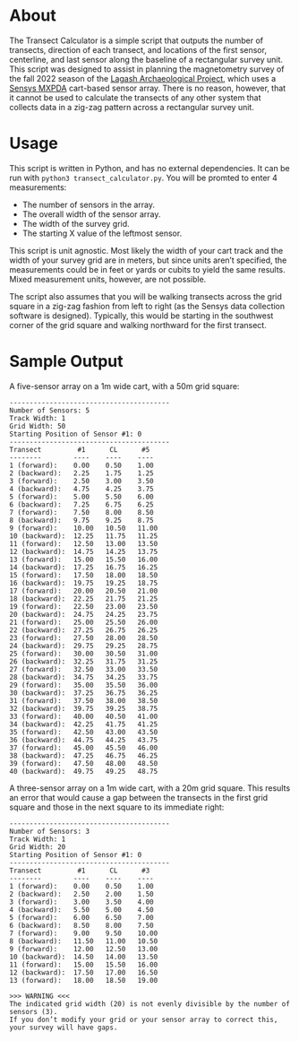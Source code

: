 # About
The Transect Calculator is a simple script that outputs the number of transects, direction of each transect, and locations of the first sensor, centerline, and last sensor along the baseline of a rectangular survey unit. This script was designed to assist in planning the magnetometry survey of the fall 2022 season of the [Lagash Archaeological Project](https://web.sas.upenn.edu/lagash/), which uses a [Sensys MXPDA](https://sensys2.kora-media.de/products/mxpda/) cart-based sensor array. There is no reason, however, that it cannot be used to calculate the transects of any other system that collects data in a zig-zag pattern across a rectangular survey unit.

# Usage
This script is written in Python, and has no external dependencies. It can be run with ```python3 transect_calculator.py```. You will be promted to enter 4 measurements:

* The number of sensors in the array.
* The overall width of the sensor array.
* The width of the survey grid.
* The starting X value of the leftmost sensor.

This script is unit agnostic. Most likely the width of your cart track and the width of your survey grid are in meters, but since units aren’t specified, the measurements could be in feet or yards or cubits to yield the same results. Mixed measurement units, however, are not possible.

The script also assumes that you will be walking transects across the grid square in a zig-zag fashion from left to right (as the Sensys data collection software is designed). Typically, this would be starting in the southwest corner of the grid square and walking northward for the first transect.

# Sample Output
A five-sensor array on a 1m wide cart, with a 50m grid square: 
```
----------------------------------------
Number of Sensors: 5
Track Width: 1
Grid Width: 50
Starting Position of Sensor #1: 0
----------------------------------------
Transect         #1      CL      #5
--------        ----    ----    ----
1 (forward):    0.00    0.50    1.00
2 (backward):   2.25    1.75    1.25
3 (forward):    2.50    3.00    3.50
4 (backward):   4.75    4.25    3.75
5 (forward):    5.00    5.50    6.00
6 (backward):   7.25    6.75    6.25
7 (forward):    7.50    8.00    8.50
8 (backward):   9.75    9.25    8.75
9 (forward):    10.00   10.50   11.00
10 (backward):  12.25   11.75   11.25
11 (forward):   12.50   13.00   13.50
12 (backward):  14.75   14.25   13.75
13 (forward):   15.00   15.50   16.00
14 (backward):  17.25   16.75   16.25
15 (forward):   17.50   18.00   18.50
16 (backward):  19.75   19.25   18.75
17 (forward):   20.00   20.50   21.00
18 (backward):  22.25   21.75   21.25
19 (forward):   22.50   23.00   23.50
20 (backward):  24.75   24.25   23.75
21 (forward):   25.00   25.50   26.00
22 (backward):  27.25   26.75   26.25
23 (forward):   27.50   28.00   28.50
24 (backward):  29.75   29.25   28.75
25 (forward):   30.00   30.50   31.00
26 (backward):  32.25   31.75   31.25
27 (forward):   32.50   33.00   33.50
28 (backward):  34.75   34.25   33.75
29 (forward):   35.00   35.50   36.00
30 (backward):  37.25   36.75   36.25
31 (forward):   37.50   38.00   38.50
32 (backward):  39.75   39.25   38.75
33 (forward):   40.00   40.50   41.00
34 (backward):  42.25   41.75   41.25
35 (forward):   42.50   43.00   43.50
36 (backward):  44.75   44.25   43.75
37 (forward):   45.00   45.50   46.00
38 (backward):  47.25   46.75   46.25
39 (forward):   47.50   48.00   48.50
40 (backward):  49.75   49.25   48.75
```

A three-sensor array on a 1m wide cart, with a 20m grid square. This results an error that would cause a gap between the transects in the first grid square and those in the next square to its immediate right: 
```
----------------------------------------
Number of Sensors: 3
Track Width: 1
Grid Width: 20
Starting Position of Sensor #1: 0
----------------------------------------
Transect         #1      CL      #3
--------        ----    ----    ----
1 (forward):    0.00    0.50    1.00
2 (backward):   2.50    2.00    1.50
3 (forward):    3.00    3.50    4.00
4 (backward):   5.50    5.00    4.50
5 (forward):    6.00    6.50    7.00
6 (backward):   8.50    8.00    7.50
7 (forward):    9.00    9.50    10.00
8 (backward):   11.50   11.00   10.50
9 (forward):    12.00   12.50   13.00
10 (backward):  14.50   14.00   13.50
11 (forward):   15.00   15.50   16.00
12 (backward):  17.50   17.00   16.50
13 (forward):   18.00   18.50   19.00

>>> WARNING <<<
The indicated grid width (20) is not evenly divisible by the number of sensors (3).
If you don’t modify your grid or your sensor array to correct this, your survey will have gaps.
```
